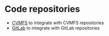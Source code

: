 # Code repositories

- [CVMFS](code-repositories/cvmfs) to integrate with CVMFS repositories
- [GitLab](code-repositories/gitlab) to integrate with GitLab repositories

